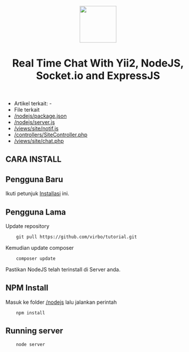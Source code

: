 <p align="center">
    <a href="https://dutainformasi.net" target="_blank">
    <img src="https://s3-id-jkt-1.kilatstorage.id/cdn-dutainformasi/assets/img/logo.png" height="100px">
    </a>
    <h1 align="center">Real Time Chat With Yii2, NodeJS, Socket.io and ExpressJS</h1>
<br>
</p>

- Artikel terkait: -
- File terkait
- [/nodejs/package.json](/nodejs/package.json)
- [/nodejs/server.js](/nodejs/server.js)
- [/views/site/notif.js](/views/site/notif.js)
- [/controllers/SiteController.php](/controllers/SiteController.php)
- [/views/site/chat.php](/views/site/chat.php)

CARA INSTALL
------------

Pengguna Baru
--------------
Ikuti petunjuk [Installasi](installation.md) ini.


Pengguna Lama
--------------
Update repository
~~~
    git pull https://github.com/virbo/tutorial.git
~~~

Kemudian update composer
~~~
    composer update
~~~


Pastikan NodeJS telah terinstall di Server anda.

NPM Install
-----------
Masuk ke folder [/nodejs](/nodejs) lalu jalankan perintah
~~~
    npm install
~~~

Running server
--------------
~~~
    node server
~~~